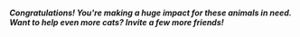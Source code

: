 ##### Congratulations! You're making a huge impact for these animals in need. Want to help even more cats? Invite a few more friends!
